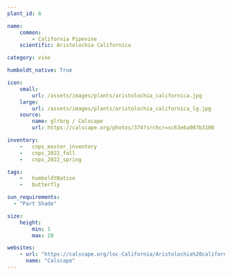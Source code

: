 ```yaml
---
plant_id: 6

name: 
    common: 
        - California Pipevine 
    scientific: Aristolochia Californica 

category: vine

humboldt_native: True

icon: 
    small: 
        url: /assets/images/plants/aristolochia_californica.jpg 
    large: 
        url: /assets/images/plants/aristolochia_californica_lg.jpg 
    source: 
        name: glrbrg / Calscape
        url: https://calscape.org/photos/374?srchcr=sc63e6a007b3100 

inventory: 
    -   cnps_master_inventory
    -   cnps_2022_fall
    -   cnps_2022_spring

tags:  
    -   humboldtNative
    -   butterfly

sun_requirements:
  - "Part Shade"

size:
    height: 
        min: 1
        max: 20

websites:
    - url: "https://calscape.org/loc-California/Aristolochia%20californica(%20)"
      name: "Calscape"
---
```


